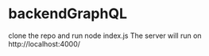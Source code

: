 # backendGraphQL
clone the repo and run node index.js
The server will run on http://localhost:4000/

